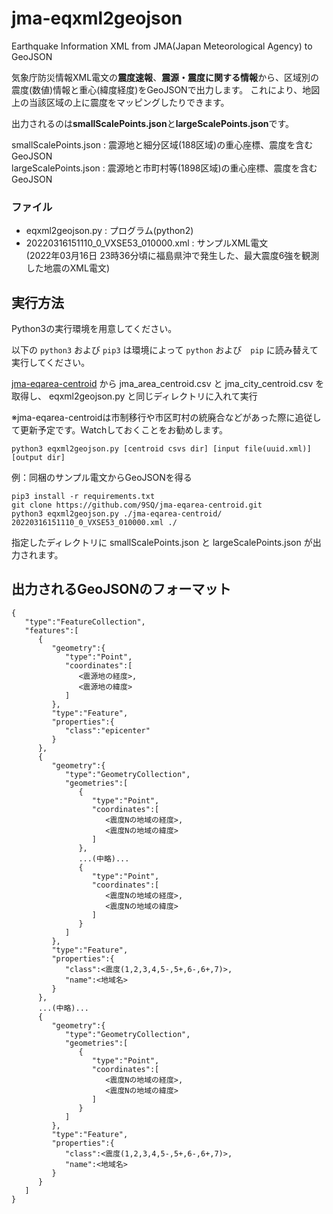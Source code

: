 jma-eqxml2geojson
======

Earthquake Information XML from JMA(Japan Meteorological Agency) to GeoJSON

気象庁防災情報XML電文の**震度速報**、**震源・震度に関する情報**から、区域別の震度(数値)情報と重心(緯度経度)をGeoJSONで出力します。
これにより、地図上の当該区域の上に震度をマッピングしたりできます。

出力されるのは**smallScalePoints.json**と**largeScalePoints.json**です。

smallScalePoints.json : 震源地と細分区域(188区域)の重心座標、震度を含むGeoJSON  
largeScalePoints.json : 震源地と市町村等(1898区域)の重心座標、震度を含むGeoJSON  

### ファイル

* eqxml2geojson.py : プログラム(python2)
* 20220316151110_0_VXSE53_010000.xml : サンプルXML電文  
(2022年03月16日 23時36分頃に福島県沖で発生した、最大震度6強を観測した地震のXML電文)

## 実行方法

Python3の実行環境を用意してください。

以下の `python3` および `pip3` は環境によって `python` および　`pip` に読み替えて実行してください。

[jma-eqarea-centroid](https://github.com/9SQ/jma-eqarea-centroid) から jma_area_centroid.csv と jma_city_centroid.csv を取得し、 eqxml2geojson.py と同じディレクトリに入れて実行

※jma-eqarea-centroidは市制移行や市区町村の統廃合などがあった際に追従して更新予定です。Watchしておくことをお勧めします。

```
python3 eqxml2geojson.py [centroid csvs dir] [input file(uuid.xml)] [output dir] 
```

例：同梱のサンプル電文からGeoJSONを得る
```
pip3 install -r requirements.txt
git clone https://github.com/9SQ/jma-eqarea-centroid.git
python3 eqxml2geojson.py ./jma-eqarea-centroid/ 20220316151110_0_VXSE53_010000.xml ./
```

指定したディレクトリに smallScalePoints.json と largeScalePoints.json が出力されます。

## 出力されるGeoJSONのフォーマット
```
{
   "type":"FeatureCollection",
   "features":[
      {
         "geometry":{
            "type":"Point",
            "coordinates":[
               <震源地の経度>,
               <震源地の緯度>
            ]
         },
         "type":"Feature",
         "properties":{
            "class":"epicenter"
         }
      },
      {
         "geometry":{
            "type":"GeometryCollection",
            "geometries":[
               {
                  "type":"Point",
                  "coordinates":[
                     <震度Nの地域の経度>,
                     <震度Nの地域の緯度>
                  ]
               },
               ...(中略)...
               {
                  "type":"Point",
                  "coordinates":[
                     <震度Nの地域の経度>,
                     <震度Nの地域の緯度>
                  ]
               }
            ]
         },
         "type":"Feature",
         "properties":{
            "class":<震度(1,2,3,4,5-,5+,6-,6+,7)>,
            "name":<地域名>
         }
      },
      ...(中略)...
      {
         "geometry":{
            "type":"GeometryCollection",
            "geometries":[
               {
                  "type":"Point",
                  "coordinates":[
                     <震度Nの地域の経度>,
                     <震度Nの地域の緯度>
                  ]
               }
            ]
         },
         "type":"Feature",
         "properties":{
            "class":<震度(1,2,3,4,5-,5+,6-,6+,7)>,
            "name":<地域名>
         }
      }
   ]
}
```

